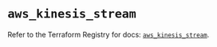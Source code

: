 # `aws_kinesis_stream`

Refer to the Terraform Registry for docs: [`aws_kinesis_stream`](https://registry.terraform.io/providers/hashicorp/aws/6.5.0/docs/resources/kinesis_stream).
